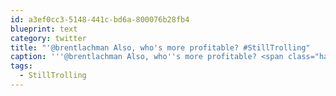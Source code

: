 ```yaml
---
id: a3ef0cc3-5148-441c-bd6a-800076b28fb4
blueprint: text
category: twitter
title: "'@brentlachman Also, who's more profitable? #StillTrolling"
caption: '''@brentlachman Also, who''s more profitable? <span class="hashtag hashtag_local">#<a href="http://tweettemp.darylchymko.ca/?tag=stilltrolling">StillTrolling</a>'
tags:
  - StillTrolling
---
```


